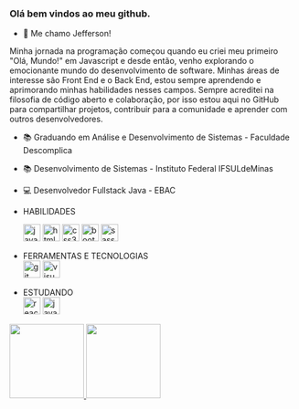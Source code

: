 ### Olá bem vindos ao meu github. 
- 👋 Me chamo Jefferson!<br/>

Minha jornada na programação começou quando eu criei meu primeiro "Olá, Mundo!" em Javascript e desde então, venho explorando o emocionante mundo do desenvolvimento de software.
Minhas áreas de interesse são Front End e o Back End, estou sempre aprendendo e aprimorando minhas habilidades nesses campos.
Sempre acreditei na filosofia de código aberto e colaboração, por isso estou aqui no GitHub para compartilhar projetos, contribuir para a comunidade e aprender com outros desenvolvedores.

- 📚 Graduando em Análise e Desenvolvimento de Sistemas - Faculdade Descomplica
- 📚 Desenvolvimento de Sistemas - Instituto Federal IFSULdeMinas
- 💻 Desenvolvedor Fullstack Java - EBAC


- HABILIDADES <br/>
     <div display="inline">
       <img width="30" height="30" src="https://img.icons8.com/color/48/javascript--v1.png" alt="javascript--v1"/> 
       <img width="30" height="30" src="https://img.icons8.com/color/48/html-5--v1.png" alt="html-5--v1"/> 
       <img width="30" height="30" src="https://img.icons8.com/color/48/css3.png" alt="css3"/> 
       <img width="30" height="30" src="https://img.icons8.com/color/48/bootstrap.png" alt="bootstrap"/> 
       <img width="30" height="30" src="https://img.icons8.com/color/48/sass.png" alt="sass"/>
    </div>
  
- FERRAMENTAS E TECNOLOGIAS <br/>
  <img width="30" height="30" src="https://img.icons8.com/color/48/git.png" alt="git"/> <img width="30" height="30" src="https://img.icons8.com/fluency/48/visual-studio.png" alt="visual-studio"/>
- ESTUDANDO <br/>
  <img width="30" height="30" src="https://img.icons8.com/office/40/react.png" alt="react"/>
  <img width="30" height="30" src="https://img.icons8.com/color/48/java-coffee-cup-logo--v1.png" alt="java-coffee-cup-logo--v1"/>
          
<div  display="inline">
<a href="https://www.adamalston.com/"><img height="130px" src="https://github-readme-stats.vercel.app/api?username=jeffersoncabraal&hide_title=true&hide_border=true&show_icons=true&include_all_commits=true&count_private=true&line_height=21&text_color=000&icon_color=000&bg_color=0,ea6161,ffc64d,fffc4d,52fa5a&theme=graywhite" />
<img height="130px" src="https://github-readme-stats.vercel.app/api/top-langs/?username=jeffersoncabraal&hide=html&hide_title=true&hide_border=true&layout=compact&langs_count=6&exclude_repo=comp426,Redventures-Movie-Quotes&text_color=000&icon_color=fff&bg_color=0,52fa5a,4dfcff,c64dff&theme=graywhite" /></a>
</div>






